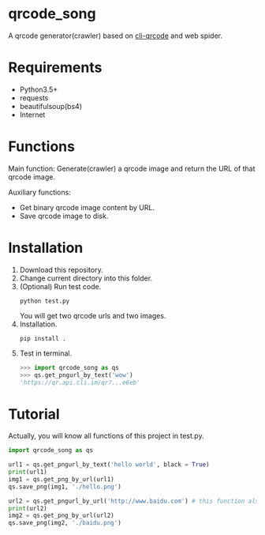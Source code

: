 # qrcode_song
A qrcode generator(crawler) based on [cli-qrcode](https://cli.im/) and web spider.

# Requirements
* Python3.5+
* requests
* beautifulsoup(bs4)
* Internet

# Functions
Main function: Generate(crawler) a qrcode image and return the URL of that qrcode image.

Auxiliary functions:
* Get binary qrcode image content by URL.
* Save qrcode image to disk.

# Installation
1. Download this repository.
2. Change current directory into this folder.
3. (Optional) Run test code.
    ```shell
    python test.py
    ```
    You will get two qrcode urls and two images.
4. Installation.
    ```shell
    pip install .
    ```
5. Test in terminal.
    ```python
    >>> import qrcode_song as qs
    >>> qs.get_pngurl_by_text('wow')
    'https://qr.api.cli.im/qr?...e6eb'
    ```

# Tutorial
Actually, you will know all functions of this project in test.py.
```python
import qrcode_song as qs

url1 = qs.get_pngurl_by_text('hello world', black = True)
print(url1)
img1 = qs.get_png_by_url(url1)
qs.save_png(img1, './hello.png')

url2 = qs.get_pngurl_by_url('http://www.baidu.com') # this function also has 'black' parameter
print(url2)
img2 = qs.get_png_by_url(url2)
qs.save_png(img2, './baidu.png')
```
